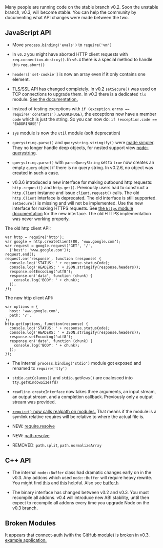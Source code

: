 Many people are running code on the stable branch v0.2. Soon the unstable branch, v0.3, will become stable. You can help the community by documenting what API changes were made between the two.

## JavaScript API

* Move `process.binding('evals')` to `require('vm')`

* In `v0.2` you might have aborted HTTP client requests with `req.connection.destroy()`. In `v0.4` there is a special method to handle this `req.abort()`

* `headers['set-cookie']` is now an array even if it only contains one element.

* TLS/SSL API has changed completely. In v0.2 `setSecure()` was used on TCP connections to upgrade them. In v0.3 there is a dedicated `tls` module. [See the documentation.](http://nodejs.org/docs/v0.3.8/api/tls.html)

* Instead of testing exceptions with `if (exception.errno == require('constants').EADDRINUSE)`, the exceptions now have a member `code` which is just the string. So you can now do: `if (exception.code == 'EADDRINUSE')`

* `sys` module is now the `util` module (soft deprecation)

* `querystring.parse()` and `querystring.stringify()` were [made simpler](https://github.com/ry/node/commit/422d3c93bc7391e105cfb4363011088c27ec86a6). They no longer handle deep objects, for nested support view [node-querystring](http://github.com/visionmedia/node-querystring).

* `querystring.parse()` with `parseQueryString` set to `true` now creates an empty `query` object if there is no query string. In v0.2.6, no object was created in such a case. 

* v0.3.6 introduced a new interface for making outbound http requests: `http.request()` and `http.get()`. Previously users had to construct a `http.Client` instance and issue `client.request()` calls. The old `http.Client` interface is deprecated. The old interface is still supported. `setSecure()` is missing and will not be implemented. Use the new interface for making HTTPS requests. See [the `https` module documentation](https://github.com/ry/node/blob/v0.3.7/doc/api/https.markdown) for the new interface. The old HTTPS implementation was never working properly.

The old http client API:

    var http = require('http');
    var google = http.createClient(80, 'www.google.com');
    var request = google.request('GET', '/',
      {'host': 'www.google.com'});
    request.end();
    request.on('response', function (response) {
      console.log('STATUS: ' + response.statusCode);
      console.log('HEADERS: ' + JSON.stringify(response.headers));
      response.setEncoding('utf8');
      response.on('data', function (chunk) {
        console.log('BODY: ' + chunk);
      });
    });

The new http client API:

    var options = {
      host: 'www.google.com',
      path: '/',
    };
    http.get(options, function(response) {
      console.log('STATUS: ' + response.statusCode);
      console.log('HEADERS: ' + JSON.stringify(response.headers));
      response.setEncoding('utf8');
      response.on('data', function (chunk) {
        console.log('BODY: ' + chunk);
      });
    });





* The internal `process.binding('stdio')` module got exposed and renamed to `require('tty')`

* `stdio.getColumns()` and `stdio.getRows()` are coalesced into `tty.getWindowSize(fd)`

* `readline.createInterface` now takes three arguments, an input stream, an output stream, and a completion callback. Previously only a output stream was provided.

* [`require()` now calls realpath on modules.](https://github.com/ry/node/commit/0853730c35e567b1cd2e553986298e57f3908f02) That means if the module is a symlink relative requires will be relative to where the actual file is.

* NEW: [require.resolve](http://nodejs.org/docs/v0.3.6/api/all.html#require.resolve)

* NEW: [path.resolve](http://nodejs.org/docs/v0.3.6/api/all.html#path.resolve)

* REMOVED: `path.split`, `path.normalizeArray`


## C++ API

* The internal `node::Buffer` class had dramatic changes early on in the v0.3. Any addons which used `node::Buffer` will require heavy rewrite. You might find [this](https://github.com/pkrumins/node-png/blob/791d4c6df1402daa15dc7930f084d95c48e63c98/src/buffer_compat.h) and [this](https://github.com/pkrumins/node-png/blob/791d4c6df1402daa15dc7930f084d95c48e63c98/src/buffer_compat.cpp) helpful. Also see [buffer.h](https://github.com/ry/node/blob/v0.3.7/src/node_buffer.h)

* The binary interface has changed between v0.2 and v0.3. You must recompile all addons. v0.4 will introduce new ABI stability, until then expect to recompile all addons every time you upgrade Node on the v0.3 branch.

## Broken Modules

It appears that connect-auth (with the GitHub module) is broken in v0.3.  [example application.](https://github.com/aaronblohowiak/connect-auth-37-bug-example)